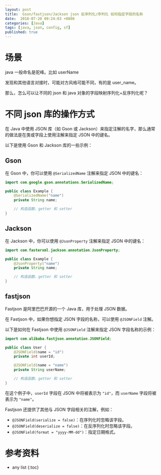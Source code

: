 ```yaml
---
layout: post
title:  Gson/fastjson/Jackson json 反序列化/序列化 如何指定字段的名称
date:  2018-07-20 09:24:03 +0800
categories: [Java]
tags: [java, json, config, sf]
published: true
---
```


# 场景

java 一般命名是驼峰。比如 userName

发现和其他语言对接时，可能对方风格可能不同，有的是 user_name。

那么，怎么可以让不同的 json 和 java 对象的字段映射序列化+反序列化呢？


# 不同 json 库的操作方式

在 Java 中使用 JSON 库（如 Gson 或 Jackson）来指定注解的名字，那么通常的做法是在类或字段上使用注解来指定 JSON 中的键名。

以下是使用 Gson 和 Jackson 库的一些示例：

## Gson

在 Gson 中，你可以使用 `@SerializedName` 注解来指定 JSON 中的键名：

```java
import com.google.gson.annotations.SerializedName;

public class Example {
    @SerializedName("name")
    private String name;

    // 构造函数、getter 和 setter
}
```

## Jackson

在 Jackson 中，你可以使用 `@JsonProperty` 注解来指定 JSON 中的键名：

```java
import com.fasterxml.jackson.annotation.JsonProperty;

public class Example {
    @JsonProperty("name")
    private String name;

    // 构造函数、getter 和 setter
}
```

## fastjson

Fastjson 是阿里巴巴开源的一个 Java 库，用于处理 JSON 数据。

在 Fastjson 中，如果你想指定 JSON 字段的名称，可以使用 `@JSONField` 注解。

以下是如何在 Fastjson 中使用 `@JSONField` 注解来指定 JSON 字段名称的示例：

```java
import com.alibaba.fastjson.annotation.JSONField;

public class User {
    @JSONField(name = "id")
    private int userId;

    @JSONField(name = "name")
    private String userName;

    // 构造函数、getter 和 setter
}
```

在这个例子中，`userId` 字段在 JSON 中将被表示为 `"id"`，而 `userName` 字段将被表示为 `"name"`。

Fastjson 还提供了其他与 JSON 字段相关的注解，例如：

- `@JSONField(serialize = false)`：在序列化时忽略该字段。
- `@JSONField(deserialize = false)`：在反序列化时忽略该字段。
- `@JSONField(format = "yyyy-MM-dd")`：指定日期格式。

# 参考资料

* any list
{:toc}